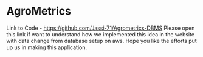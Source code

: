 # AgroMetrics

Link to Code - https://github.com/Jassi-71/Agrometrics-DBMS
Please open this link if want to understand how we implemented this idea in the website with data change from database setup on aws.
Hope you like the efforts put up us in making this application.

